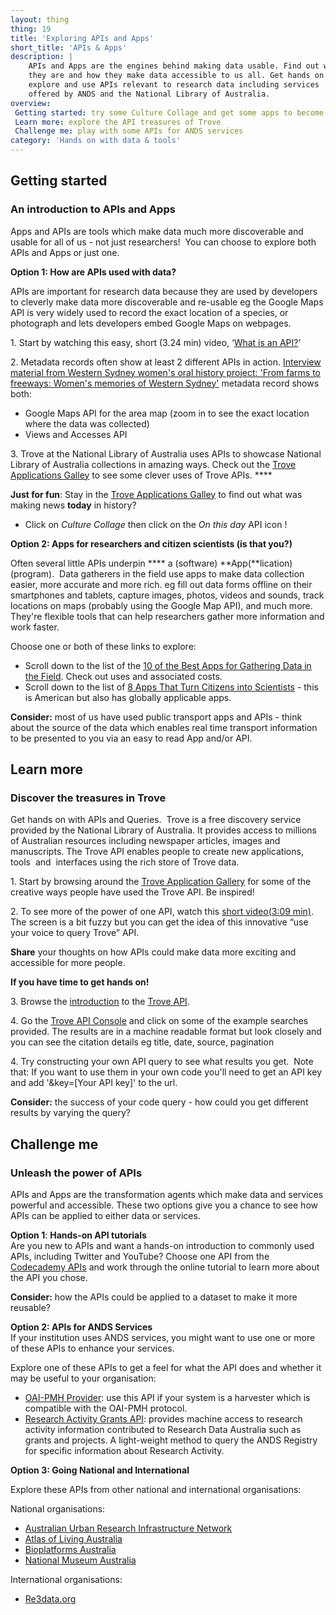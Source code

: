 ```yaml
---
layout: thing
thing: 19
title: 'Exploring APIs and Apps'
short_title: 'APIs & Apps'
description: |
    APIs and Apps are the engines behind making data usable. Find out what
    they are and how they make data accessible to us all. Get hands on to
    explore and use APIs relevant to research data including services
    offered by ANDS and the National Library of Australia.
overview:
 Getting started: try some Culture Collage and get some apps to become a citizen scientist
 Learn more: explore the API treasures of Trove
 Challenge me: play with some APIs for ANDS services
category: 'Hands on with data & tools'
---
```

## Getting started
### An introduction to APIs and Apps

Apps and APIs are tools which make data much more discoverable and
usable for all of us - not just researchers!  You can choose to explore
both APIs and Apps or just one.

**Option 1: How are APIs used with data?**

APIs are important for research data because they are used by developers
to cleverly make data more discoverable and re-usable eg the Google Maps
API is very widely used to record the exact location of a species, or
photograph and lets developers embed Google Maps on webpages.

1\. Start by watching this easy, short (3.24 min) video, ‘[What is an
API?](https://www.youtube.com/watch?v=s7wmiS2mSXY)’

2\. Metadata records often show at least 2 different APIs in action.
[Interview material from Western Sydney women's oral history project:
'From farms to freeways: Women's memories of Western
Sydney'](https://researchdata.ands.org.au/interview-material-western-western-sydney/561264/)
metadata record shows both:

-   Google Maps API for the area map (zoom in to see the exact location
    where the data was collected)
-   Views and Accesses API

3\. Trove at the National Library of Australia uses APIs to showcase
National Library of Australia collections in amazing ways. Check out the
[Trove Applications
Galley](http://help.nla.gov.au/trove/building-with-trove/application-gallery "Trove")
to see some clever uses of Trove APIs. ****

**Just for fun**: Stay in the [Trove Applications
Galley](http://help.nla.gov.au/trove/building-with-trove/application-gallery "Trove")
to find out what was making news **today** in history?

- Click on *Culture Collage* then click on the *On this day* API icon !

**Option 2: Apps for researchers and citizen scientists (is that you?)**

Often several little APIs underpin **** a (software) **App(**lication)
(program).  Data gatherers in the field use apps to make data collection
easier, more accurate and more rich. eg fill out data forms offline on
their smartphones and tablets, capture images, photos, videos and
sounds, track locations on maps (probably using the Google Map API), and
much more. They're flexible tools that can help researchers gather more
information and work faster.

Choose one or both of these links to explore:

-   Scroll down to the list of the [10 of the Best Apps for Gathering
    Data in the
    Field](https://zapier.com/learn/ultimate-guide-to-forms-and-surveys/best-data-collection-apps/).
    Check out uses and associated costs.
-   Scroll down to the list of [8 Apps That Turn Citizens into
    Scientists](http://www.scientificamerican.com/article/8-apps-that-turn-citizens-into-scientists/) -
    this is American but also has globally applicable apps.

**Consider:** most of us have used public transport apps and APIs -
think about the source of the data which enables real time transport
information to be presented to you via an easy to read App and/or API.

## Learn more
### Discover the treasures in Trove

Get hands on with APIs and Queries.  Trove is a free discovery service
provided by the National Library of Australia. It provides access to
millions of Australian resources including newspaper articles, images
and manuscripts. The Trove API enables people to create new
applications, tools  and  interfaces using the rich store of Trove data.

1\. Start by browsing around the [Trove Application
Gallery](http://help.nla.gov.au/trove/building-with-trove/application-gallery)
for some of the creative ways people have used the Trove API. Be
inspired!

2\. To see more of the power of one API, watch this [short
video](https://www.youtube.com/watch?v=GMkGlOYvz8I)[(3:09
min)](http://help.nla.gov.au/trove/building-with-trove/api). The screen
is a bit fuzzy but you can get the idea of this innovative “use your
voice to query Trove” API.

**Share** your thoughts on how APIs could make data more exciting and
accessible for more people.

**If you have time to get hands on!**

3\. Browse the
[introduction](http://help.nla.gov.au/trove/building-with-trove) to the
[Trove API](http://help.nla.gov.au/trove/building-with-trove/api).

4\. Go the [Trove API Console](http://troveconsole.herokuapp.com/) and
click on some of the example searches provided. The results are in a
machine readable format but look closely and you can see the citation
details eg title, date, source, pagination

4. Try constructing your own API query to see what results you
get.  Note that: If you want to use them in your own code you'll need to
get an API key and add '&key=\[Your API key\]' to the url.

**Consider:** the success of your code query - how could you get
different results by varying the query?

## Challenge me
### Unleash the power of APIs

APIs and Apps are the transformation agents which make data and services
powerful and accessible. These two options give you a chance to see how
APIs can be applied to either data or services.

**Option 1**: **Hands-on API tutorials**\
Are you new to APIs and want a hands-on introduction to commonly used
APIs, including Twitter and YouTube? Choose one API from the [Codecademy
APIs](https://www.codecademy.com/apis) and work through the online
tutorial to learn more about the API you chose.

**Consider:** how the APIs could be applied to a dataset to make it more
reusable?

**Option 2: APIs for ANDS Services**\
If your institution uses ANDS services, you might want to use one or
more of these APIs to enhance your services.

Explore one of these APIs to get a feel for what the API does and
whether it may be useful to your organisation:

-   [OAI-PMH
    Provider](http://developers.ands.org.au/services/collections-registry-api/oai/ "OAI"):
    use this API if your system is a harvester which is compatible with
    the OAI-PMH protocol.
-   [Research Activity Grants
    API](http://developers.ands.org.au/services/research-activity-api/ "Grants API"):
    provides machine access to research activity information contributed
    to Research Data Australia such as grants and projects. A
    light-weight method to query the ANDS Registry for specific
    information about Research Activity.

**Option 3: Going National and International**

Explore these APIs from other national and international organisations:

National organisations:

-   [Australian Urban Research Infrastructure
    Network](https://aurin.org.au/aurin-apis/ "AURIN")
-   [Atlas of Living
    Australia](https://api.ala.org.au/ "Atlas of living Australia")
-   [Bioplatforms
    Australia](https://data.bioplatforms.com/organization/pages/bioplatforms-australia/api-access "Bioplatforms Australia")
-   [National Museum
    Australia](http://www.nma.gov.au/about/our-collection/our-apis "National Museum of Australia")

International organisations:

-   [Re3data.org](https://www.re3data.org/search?query=api "Re3data")

